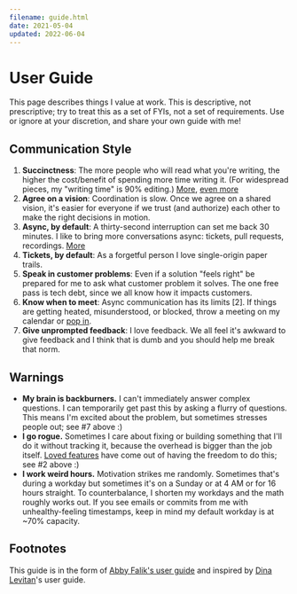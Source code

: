 ```yaml
---
filename: guide.html
date: 2021-05-04
updated: 2022-06-04
---
```



# User Guide

This page describes things I value at work. This is descriptive, not prescriptive; try to treat this as a set of FYIs, not a set of requirements. Use or ignore at your discretion, and share your own guide with me!

## Communication Style

1. **Succinctness**: The more people who will read what you're writing, the higher the cost/benefit of spending more time writing it. (For widespread pieces, my "writing time" is 90% editing.) [More](http://www.paulgraham.com/simply.html), [even more](http://www.paulgraham.com/useful.html)
2. **Agree on a vision**: Coordination is slow. Once we agree on a shared vision, it's easier for everyone if we trust (and authorize) each other to make the right decisions in motion.
3. **Async, by default**: A thirty-second interruption can set me back 30 minutes. I like to bring more conversations async: tickets, pull requests, recordings. [More](https://heeris.id.au/trinkets/ProgrammerInterrupted.png)
4. **Tickets, by default**: As a forgetful person I love single-origin paper trails.
5. **Speak in customer problems**: Even if a solution "feels right" be prepared for me to ask what customer problem it solves. The one free pass is tech debt, since we all know how it impacts customers.
6. **Know when to meet**: Async communication has its limits [2]. If things are getting heated, misunderstood, or blocked, throw a meeting on my calendar or [pop in](thepopin.html).
7. **Give unprompted feedback**: I love feedback. We all feel it's awkward to give feedback and I think that is dumb and you should help me break that norm.

## Warnings

- **My brain is backburners.** I can't immediately answer complex questions. I can temporarily get past this by asking a flurry of questions. This means I'm excited about the problem, but sometimes stresses people out; see #7 above :)
- **I go rogue.** Sometimes I care about fixing or building something that I'll do it without tracking it, because the overhead is bigger than the job itself. [Loved features](https://twitter.com/search?q=https%3A%2F%2Ftwitter.com%2Fglcls%2Fstatus%2F720689621466619904&src=typed_query) have come out of having the freedom to do this; see #2 above :)
- **I work weird hours.** Motivation strikes me randomly. Sometimes that's during a workday but sometimes it's on a Sunday or at 4 AM or for 16 hours straight. To counterbalance, I shorten my workdays and the math roughly works out. If you see emails or commits from me with unhealthy-feeling timestamps, keep in mind my default workday is at ~70% capacity.

## Footnotes

This guide is in the form of [Abby Falik's user guide](https://www.linkedin.com/pulse/leaders-need-user-manuals-what-i-learned-writing-mine-abby-falik/) and inspired by [Dina Levitan](http://dinalevitan.com/)'s user guide.


